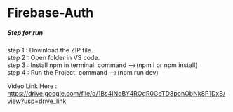# Firebase-Auth

<h5>Step for run</h5>

step 1 : Download the ZIP file. <br>
step 2 : Open folder in VS code. <br>
step 3 : Install npm in terminal. command -->(npm i or npm install) <br>
step 4 : Run the Project. command -->(npm run dev) <br>

Video Link Here :  https://drive.google.com/file/d/1Bs4INoBY4ROqR0GeTD8ponObNk8P1DxB/view?usp=drive_link
